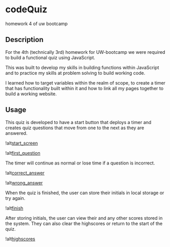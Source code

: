 # codeQuiz
homework 4 of uw bootcamp
## Description

For the 4th (technically 3rd) homework for UW-bootcamp we were required to build a functional quiz using JavaScript.

This was built to develop my skills in building functions within JavaScript and to practice my skills at problem solving to build working code.

I learned how to target variables within the realm of scope, to create a timer that has functionality built within it and how to link all my pages together to build a working website.

## Usage

This quiz is developed to have a start button that deploys a timer and creates quiz questions that move from one to the next as they are answered.

!alt[start_screen](./assets/images/start_screen.jpg)

!alt[first_question](./assets/images/first_question.jpg)

The timer will continue as normal or lose time if a question is incorrect.

!alt[correct_answer](./assets/images/correct_answer.jpg)

!alt[wrong_answer](./assets/images/wrong_answer.jpg)

When the quiz is finished, the user can store their initials in local storage or try again.

!alt[finish](./assets/images/finish.jpg)

After storing initials, the user can view their and any other scores stored in the system. They can also clear the highscores or return to the start of the quiz.

!alt[highscores](./assets/images/highscores.jpg)

